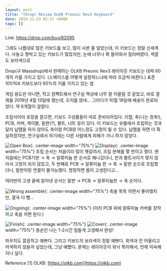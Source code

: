 ```yaml
---
layout: post
title: "(Drop) Review OLKB Preonic Rev3 Keyboard"
date: 2019-11-23 02:37 +0900
tags: []
---
```


Link: https://drop.com/buy/82095

그래도 나름대로 많은 키보드를 보고, 많이 사본 줄 알았는데, 이 키보드는 정말 신세계다.
사놓고 짱박고 있는 키보드가 많았지만, 눈에 너무나 확 들어와서 질러버렸다. 색깔도 보라색으로

Drop(구 Massdrop)에서 판매하는 OLKB Preonic Rev3 레이아웃 키보드는 대략 60개의 키를 가지고 있다.
(스페이스를 어떻게 설정하느냐에 따라 조금씩 바뀐다.) 표준 101/104 키보드보다 60%의 키를 가지고 있는 셈

게임 용도만 아니면, 작고 컴팩트해서 연구실 책상에 너무 잘 어울릴 것 같았고, 바로 결제를 2019년 4월 13일에 했는데, 오지를 않네...
그러다가 10월 18일에 배송이 완료되었다. 약 6개월이 걸렸다.

조립식이라 포장을 뜯으면, 키보드 구성품들이 따로 준비되어있다. 키캡, 축(나는 청축!), PCB, 커버, 케이블, 밑판(?), 볼트, 너트 등이 있다. 이 키보드는 유툽에서 조립하는 것과 달리 납떔을 하지 않아도 축이랑 PCB랑 어느정도 고정이 될 수 있다. 납땜을 하면 더 확실하겠지만, 연구실에서 하기에는 다른 사람에게 피해가 가니 하지 않았다.

![Open Box](/assets/preonic/preonic1.jpg){: .center-image width="75%"}
![Display](/assets/preonic/preonic2.jpg){: .center-image width="75%"}
조립 순서는 처음이라 많이 헷갈려서, 조립 분해를 몇 번이고 했다.
맨 처음에는 PCB기판 → 축 → 알류미늄 판 순서로 해나갔더니, 판과 볼트사이가 맞지 않아서 고정이 되지 않았고, 
두 번째로 PCB → 알류미늄 판 → 축 → 밑판 순으로 조립했더니, 밑판이랑 연결이 불가능했다.
멍청하면 몸이 고생한다고...

여러번의 고생 끝에 알아낸 순서는
밑판 → PCB → 알류미늄판 → 축 순이다.

![Wrong assemble](/assets/preonic/preonic3.jpg){: .center-image width="75%"}
축을 똑똑 끼면서 좋아했지만, 결국 다 뺐...

![Ongoing](/assets/preonic/preonic4.jpg){: .center-image width="75%"}
(미리 PCB 위에 알류미늄 커버를 장착하고 축을 끼면 된다.)

![Finish](/assets/preonic/preonic5.jpg){: .center-image width="75%"}
![Cover](/assets/preonic/preonic6.jpg){: .center-image width="75%"}
똥손인 나는 1-2시간 힘들게 고생해서 완성!


파우치도 깔끔하고 예쁘다. 그리고 키보드의 보라색이 정말 예쁘다. 회색과 안 어울리고 어색하지 않을까 싶었는데, 그냥 예뻤다. 문제는 레이아웃이 워낙 특이해서, 언제 익숙해지나 싶다.

Reference
[1] OLKB: [https://olkb.com](https://olkb.com)
